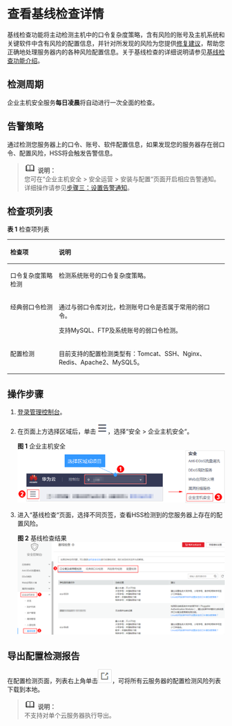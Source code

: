 # 查看基线检查详情<a name="hss_01_0146"></a>

基线检查功能将主动检测主机中的口令复杂度策略，含有风险的账号及主机系统和关键软件中含有风险的配置信息，并针对所发现的风险为您提供[修复建议](基线检查风险项修复建议.md)，帮助您正确地处理服务器内的各种风险配置信息。关于基线检查的详细说明请参见[基线检查功能介绍](https://support.huaweicloud.com/productdesc-hss/hss_01_0010.html#section3)。

## 检测周期<a name="section1227135591619"></a>

企业主机安全服务**每日凌晨**将自动进行一次全面的检查。

## 告警策略<a name="section1656995981613"></a>

通过检测您服务器上的口令、账号、软件配置信息，如果发现您的服务器存在弱口令、配置风险，HSS将会触发告警信息。

>![](public_sys-resources/icon-note.gif) **说明：**   
>您可在“企业主机安全  \>  安全运营  \>  安装与配置“页面开启相应告警通知。详细操作请参见[步骤三：设置告警通知](步骤三-设置告警通知.md)。  

## 检查项列表<a name="section3696241133714"></a>

**表 1**  检查项列表

<a name="table1719118386"></a>
<table><thead align="left"><tr id="row172016143817"><th class="cellrowborder" valign="top" width="22.3%" id="mcps1.2.3.1.1"><p id="p7208143820"><a name="p7208143820"></a><a name="p7208143820"></a>检查项</p>
</th>
<th class="cellrowborder" valign="top" width="77.7%" id="mcps1.2.3.1.2"><p id="p112012193811"><a name="p112012193811"></a><a name="p112012193811"></a>说明</p>
</th>
</tr>
</thead>
<tbody><tr id="row22020110381"><td class="cellrowborder" valign="top" width="22.3%" headers="mcps1.2.3.1.1 "><p id="p42010118383"><a name="p42010118383"></a><a name="p42010118383"></a>口令复杂度策略检测</p>
</td>
<td class="cellrowborder" valign="top" width="77.7%" headers="mcps1.2.3.1.2 "><p id="p1523910383"><a name="p1523910383"></a><a name="p1523910383"></a>检测系统账号的口令复杂度策略。</p>
</td>
</tr>
<tr id="row55791310384"><td class="cellrowborder" valign="top" width="22.3%" headers="mcps1.2.3.1.1 "><p id="p10587130385"><a name="p10587130385"></a><a name="p10587130385"></a>经典弱口令检测</p>
</td>
<td class="cellrowborder" valign="top" width="77.7%" headers="mcps1.2.3.1.2 "><p id="p49162985410"><a name="p49162985410"></a><a name="p49162985410"></a>通过与弱口令库对比，检测账号口令是否属于常用的弱口令。</p>
<p id="p145816135380"><a name="p145816135380"></a><a name="p145816135380"></a>支持MySQL、FTP及系统账号的弱口令检测。</p>
</td>
</tr>
<tr id="row324161113814"><td class="cellrowborder" valign="top" width="22.3%" headers="mcps1.2.3.1.1 "><p id="p4241214389"><a name="p4241214389"></a><a name="p4241214389"></a>配置检测</p>
</td>
<td class="cellrowborder" valign="top" width="77.7%" headers="mcps1.2.3.1.2 "><p id="p1243163814"><a name="p1243163814"></a><a name="p1243163814"></a>目前支持的配置检测类型有：Tomcat、SSH、Nginx、Redis、Apache2、MySQL5。</p>
</td>
</tr>
</tbody>
</table>

## 操作步骤<a name="section648473011342"></a>

1.  [登录管理控制台](https://console.huaweicloud.com)。
2.  在页面上方选择区域后，单击![](figures/icon-servicelist.png)，选择“安全  \>  企业主机安全“。

    **图 1**  企业主机安全<a name="hss_01_0229_fig1271516227232"></a>  
    ![](figures/企业主机安全.png "企业主机安全")

3.  进入“基线检查“页面，选择不同页签，查看HSS检测到的您服务器上存在的配置风险。

    **图 2**  基线检查结果<a name="fig06833531713"></a>  
    ![](figures/基线检查结果.png "基线检查结果")


## 导出配置检测报告<a name="section13324101717479"></a>

在配置检测页面，列表右上角单击![](figures/icon_hss_export.png)，可将所有云服务器的配置检测风险列表下载到本地。

>![](public_sys-resources/icon-note.gif) **说明：**   
>不支持对单个云服务器执行导出。  

